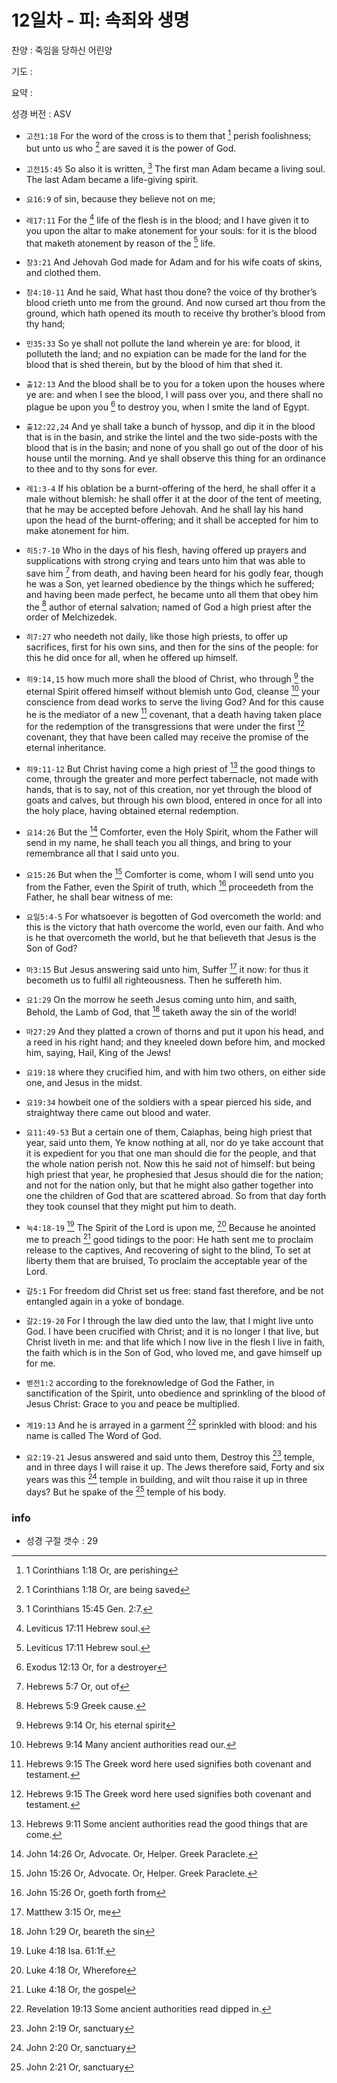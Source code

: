 # 12일차 - 피: 속죄와 생명

찬양 : 죽임을 당하신 어린양

기도 : 

요약 : 

성경 버전 : ASV

- `고전1:18` For the word of the cross is to them that [^1Cor1:18a] perish foolishness; but unto us who [^1Cor1:18b] are saved it is the power of God.
[^1Cor1:18a]: 1 Corinthians 1:18 Or, are perishing 
[^1Cor1:18b]: 1 Corinthians 1:18 Or, are being saved 


- `고전15:45` So also it is written, [^1Cor15:45a] The first man Adam became a living soul. The last Adam became a life-giving spirit.
[^1Cor15:45a]: 1 Corinthians 15:45 Gen. 2:7. 


- `요16:9` of sin, because they believe not on me;

- `레17:11` For the [^Lev17:11a] life of the flesh is in the blood; and I have given it to you upon the altar to make atonement for your souls: for it is the blood that maketh atonement by reason of the [^Lev17:11b] life.
[^Lev17:11a]: Leviticus 17:11 Hebrew soul. 
[^Lev17:11b]: Leviticus 17:11 Hebrew soul. 


- `창3:21` And Jehovah God made for Adam and for his wife coats of skins, and clothed them.

- `창4:10-11` And he said, What hast thou done? the voice of thy brother’s blood crieth unto me from the ground. And now cursed art thou from the ground, which hath opened its mouth to receive thy brother’s blood from thy hand;

- `민35:33` So ye shall not pollute the land wherein ye are: for blood, it polluteth the land; and no expiation can be made for the land for the blood that is shed therein, but by the blood of him that shed it.

- `출12:13` And the blood shall be to you for a token upon the houses where ye are: and when I see the blood, I will pass over you, and there shall no plague be upon you [^Exod12:13a] to destroy you, when I smite the land of Egypt.
[^Exod12:13a]: Exodus 12:13 Or, for a destroyer 


- `출12:22,24` And ye shall take a bunch of hyssop, and dip it in the blood that is in the basin, and strike the lintel and the two side-posts with the blood that is in the basin; and none of you shall go out of the door of his house until the morning. And ye shall observe this thing for an ordinance to thee and to thy sons for ever.

- `레1:3-4` If his oblation be a burnt-offering of the herd, he shall offer it a male without blemish: he shall offer it at the door of the tent of meeting, that he may be accepted before Jehovah. And he shall lay his hand upon the head of the burnt-offering; and it shall be accepted for him to make atonement for him.

- `히5:7-10` Who in the days of his flesh, having offered up prayers and supplications with strong crying and tears unto him that was able to save him [^Heb5:7a] from death, and having been heard for his godly fear, though he was a Son, yet learned obedience by the things which he suffered; and having been made perfect, he became unto all them that obey him the [^Heb5:9a] author of eternal salvation; named of God a high priest after the order of Melchizedek.
[^Heb5:7a]: Hebrews 5:7 Or, out of 
[^Heb5:9a]: Hebrews 5:9 Greek cause. 


- `히7:27` who needeth not daily, like those high priests, to offer up sacrifices, first for his own sins, and then for the sins of the people: for this he did once for all, when he offered up himself.

- `히9:14,15` how much more shall the blood of Christ, who through [^Heb9:14a] the eternal Spirit offered himself without blemish unto God, cleanse [^Heb9:14b] your conscience from dead works to serve the living God? And for this cause he is the mediator of a new [^Heb9:15a] covenant, that a death having taken place for the redemption of the transgressions that were under the first [^Heb9:15b] covenant, they that have been called may receive the promise of the eternal inheritance.
[^Heb9:14a]: Hebrews 9:14 Or, his eternal spirit 
[^Heb9:14b]: Hebrews 9:14 Many ancient authorities read our. 
[^Heb9:15a]: Hebrews 9:15 The Greek word here used signifies both covenant and testament. 
[^Heb9:15b]: Hebrews 9:15 The Greek word here used signifies both covenant and testament. 


- `히9:11-12` But Christ having come a high priest of [^Heb9:11a] the good things to come, through the greater and more perfect tabernacle, not made with hands, that is to say, not of this creation, nor yet through the blood of goats and calves, but through his own blood, entered in once for all into the holy place, having obtained eternal redemption.
[^Heb9:11a]: Hebrews 9:11 Some ancient authorities read the good things that are come. 


- `요14:26` But the [^John14:26a] Comforter, even the Holy Spirit, whom the Father will send in my name, he shall teach you all things, and bring to your remembrance all that I said unto you.
[^John14:26a]: John 14:26 Or, Advocate. Or, Helper. Greek Paraclete. 


- `요15:26` But when the [^John15:26a] Comforter is come, whom I will send unto you from the Father, even the Spirit of truth, which [^John15:26b] proceedeth from the Father, he shall bear witness of me:
[^John15:26a]: John 15:26 Or, Advocate. Or, Helper. Greek Paraclete. 
[^John15:26b]: John 15:26 Or, goeth forth from 


- `요일5:4-5` For whatsoever is begotten of God overcometh the world: and this is the victory that hath overcome the world, even our faith. And who is he that overcometh the world, but he that believeth that Jesus is the Son of God?

- `마3:15` But Jesus answering said unto him, Suffer [^Matt3:15a] it now: for thus it becometh us to fulfil all righteousness. Then he suffereth him.
[^Matt3:15a]: Matthew 3:15 Or, me 


- `요1:29` On the morrow he seeth Jesus coming unto him, and saith, Behold, the Lamb of God, that [^John1:29a] taketh away the sin of the world!
[^John1:29a]: John 1:29 Or, beareth the sin 


- `마27:29` And they platted a crown of thorns and put it upon his head, and a reed in his right hand; and they kneeled down before him, and mocked him, saying, Hail, King of the Jews!

- `요19:18` where they crucified him, and with him two others, on either side one, and Jesus in the midst.

- `요19:34` howbeit one of the soldiers with a spear pierced his side, and straightway there came out blood and water.

- `요11:49-53` But a certain one of them, Caiaphas, being high priest that year, said unto them, Ye know nothing at all, nor do ye take account that it is expedient for you that one man should die for the people, and that the whole nation perish not. Now this he said not of himself: but being high priest that year, he prophesied that Jesus should die for the nation; and not for the nation only, but that he might also gather together into one the children of God that are scattered abroad. So from that day forth they took counsel that they might put him to death.

- `눅4:18-19` [^Luke4:18a] The Spirit of the Lord is upon me, [^Luke4:18b] Because he anointed me to preach [^Luke4:18c] good tidings to the poor: He hath sent me to proclaim release to the captives, And recovering of sight to the blind, To set at liberty them that are bruised, To proclaim the acceptable year of the Lord.
[^Luke4:18a]: Luke 4:18 Isa. 61:1f. 
[^Luke4:18b]: Luke 4:18 Or, Wherefore 
[^Luke4:18c]: Luke 4:18 Or, the gospel 


- `갈5:1` For freedom did Christ set us free: stand fast therefore, and be not entangled again in a yoke of bondage.

- `갈2:19-20` For I through the law died unto the law, that I might live unto God. I have been crucified with Christ; and it is no longer I that live, but Christ liveth in me: and that life which I now live in the flesh I live in faith, the faith which is in the Son of God, who loved me, and gave himself up for me.

- `벧전1:2` according to the foreknowledge of God the Father, in sanctification of the Spirit, unto obedience and sprinkling of the blood of Jesus Christ: Grace to you and peace be multiplied.

- `계19:13` And he is arrayed in a garment [^Rev19:13a] sprinkled with blood: and his name is called The Word of God.
[^Rev19:13a]: Revelation 19:13 Some ancient authorities read dipped in. 


- `요2:19-21` Jesus answered and said unto them, Destroy this [^John2:19a] temple, and in three days I will raise it up. The Jews therefore said, Forty and six years was this [^John2:20a] temple in building, and wilt thou raise it up in three days? But he spake of the [^John2:21a] temple of his body.
[^John2:19a]: John 2:19 Or, sanctuary 
[^John2:20a]: John 2:20 Or, sanctuary 
[^John2:21a]: John 2:21 Or, sanctuary 


### info

- 성경 구절 갯수 : 29
